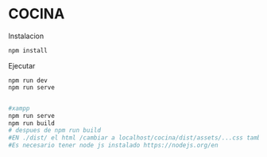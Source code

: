 # COCINA

Instalacion

```bash
npm install
```

Ejecutar

```
npm run dev
npm run serve


```
```bash
#xampp
npm run serve
npm run build
# despues de npm run build
#EN ./dist/ el html /cambiar a localhost/cocina/dist/assets/...css tambien al js 
#Es necesario tener node js instalado https://nodejs.org/en
```
